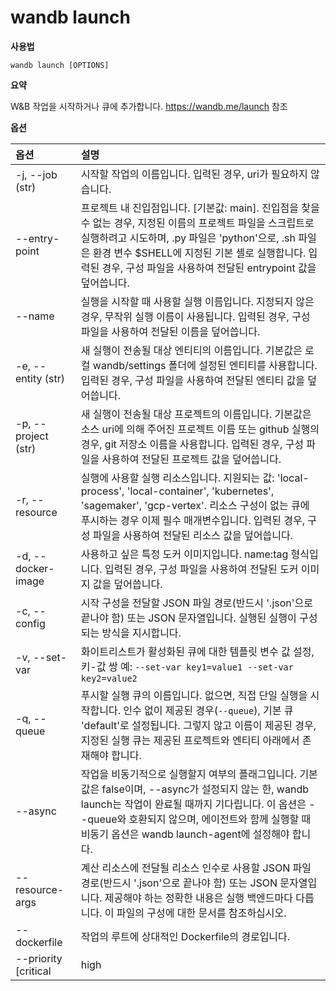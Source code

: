 
# wandb launch

**사용법**

`wandb launch [OPTIONS]`

**요약**

W&B 작업을 시작하거나 큐에 추가합니다. https://wandb.me/launch 참조

**옵션**

| **옵션** | **설명** |
| :--- | :--- |
| -j, --job (str) | 시작할 작업의 이름입니다. 입력된 경우, uri가 필요하지 않습니다. |
| --entry-point | 프로젝트 내 진입점입니다. [기본값: main]. 진입점을 찾을 수 없는 경우, 지정된 이름의 프로젝트 파일을 스크립트로 실행하려고 시도하며, .py 파일은 'python'으로, .sh 파일은 환경 변수 $SHELL에 지정된 기본 셸로 실행합니다. 입력된 경우, 구성 파일을 사용하여 전달된 entrypoint 값을 덮어씁니다. |
| --name | 실행을 시작할 때 사용할 실행 이름입니다. 지정되지 않은 경우, 무작위 실행 이름이 사용됩니다. 입력된 경우, 구성 파일을 사용하여 전달된 이름을 덮어씁니다. |
| -e, --entity (str) | 새 실행이 전송될 대상 엔티티의 이름입니다. 기본값은 로컬 wandb/settings 폴더에 설정된 엔티티를 사용합니다. 입력된 경우, 구성 파일을 사용하여 전달된 엔티티 값을 덮어씁니다. |
| -p, --project (str) | 새 실행이 전송될 대상 프로젝트의 이름입니다. 기본값은 소스 uri에 의해 주어진 프로젝트 이름 또는 github 실행의 경우, git 저장소 이름을 사용합니다. 입력된 경우, 구성 파일을 사용하여 전달된 프로젝트 값을 덮어씁니다. |
| -r, --resource | 실행에 사용할 실행 리소스입니다. 지원되는 값: 'local-process', 'local-container', 'kubernetes', 'sagemaker', 'gcp-vertex'. 리소스 구성이 없는 큐에 푸시하는 경우 이제 필수 매개변수입니다. 입력된 경우, 구성 파일을 사용하여 전달된 리소스 값을 덮어씁니다. |
| -d, --docker-image | 사용하고 싶은 특정 도커 이미지입니다. name:tag 형식입니다. 입력된 경우, 구성 파일을 사용하여 전달된 도커 이미지 값을 덮어씁니다. |
| -c, --config | 시작 구성을 전달할 JSON 파일 경로(반드시 '.json'으로 끝나야 함) 또는 JSON 문자열입니다. 실행된 실행이 구성되는 방식을 지시합니다. |
| -v, --set-var | 화이트리스트가 활성화된 큐에 대한 템플릿 변수 값 설정, 키-값 쌍 예: `--set-var key1=value1 --set-var key2=value2` |
| -q, --queue | 푸시할 실행 큐의 이름입니다. 없으면, 직접 단일 실행을 시작합니다. 인수 없이 제공된 경우(`--queue`), 기본 큐 'default'로 설정됩니다. 그렇지 않고 이름이 제공된 경우, 지정된 실행 큐는 제공된 프로젝트와 엔티티 아래에서 존재해야 합니다. |
| --async | 작업을 비동기적으로 실행할지 여부의 플래그입니다. 기본값은 false이며, --async가 설정되지 않는 한, wandb launch는 작업이 완료될 때까지 기다립니다. 이 옵션은 --queue와 호환되지 않으며, 에이전트와 함께 실행할 때 비동기 옵션은 wandb launch-agent에 설정해야 합니다. |
| --resource-args | 계산 리소스에 전달될 리소스 인수로 사용할 JSON 파일 경로(반드시 '.json'으로 끝나야 함) 또는 JSON 문자열입니다. 제공해야 하는 정확한 내용은 실행 백엔드마다 다릅니다. 이 파일의 구성에 대한 문서를 참조하십시오. |
| --dockerfile | 작업의 루트에 상대적인 Dockerfile의 경로입니다. |
| --priority [critical|high|medium|low] | --queue가 전달될 때, 작업의 우선 순위를 설정합니다. 더 높은 우선 순위의 작업 실행이 먼저 제공됩니다. 우선 순위는 가장 높은 것부터 낮은 것까지: critical, high, medium, low입니다.